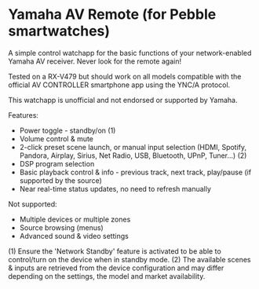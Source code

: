 # Yamaha AV Remote (for Pebble smartwatches)

A simple control watchapp for the basic functions of your network-enabled Yamaha AV receiver. Never look for the remote again!

Tested on a RX-V479 but should work on all models compatible with the official AV CONTROLLER smartphone app using the YNC/A protocol.

This watchapp is unofficial and not endorsed or supported by Yamaha.

Features:
- Power toggle - standby/on (1)
- Volume control & mute
- 2-click preset scene launch, or manual input selection (HDMI, Spotify, Pandora, Airplay, Sirius, Net Radio, USB, Bluetooth, UPnP, Tuner...) (2)
- DSP program selection
- Basic playback control & info - previous track, next track, play/pause (if supported by the source)
- Near real-time status updates, no need to refresh manually

Not supported:
- Multiple devices or multiple zones
- Source browsing (menus)
- Advanced sound & video settings

(1) Ensure the 'Network Standby' feature is activated to be able to control/turn on the device when in standby mode.
(2) The available scenes & inputs are retrieved from the device configuration and may differ depending on the settings, the model and market availability.
